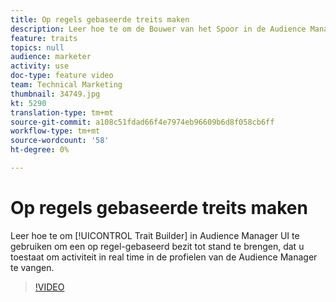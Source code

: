 ```yaml
---
title: Op regels gebaseerde treits maken
description: Leer hoe te om de Bouwer van het Spoor in de Audience Manager UI te gebruiken om een op regel-gebaseerd bezit tot stand te brengen, dat u toestaat om activiteit in real time in de profielen van de Audience Manager te vangen.
feature: traits
topics: null
audience: marketer
activity: use
doc-type: feature video
team: Technical Marketing
thumbnail: 34749.jpg
kt: 5290
translation-type: tm+mt
source-git-commit: a108c51fdad66f4e7974eb96609b6d8f058cb6ff
workflow-type: tm+mt
source-wordcount: '58'
ht-degree: 0%

---
```



# Op regels gebaseerde treits maken

Leer hoe te om [!UICONTROL Trait Builder] in Audience Manager UI te gebruiken om een op regel-gebaseerd bezit tot stand te brengen, dat u toestaat om activiteit in real time in de profielen van de Audience Manager te vangen.

>[!VIDEO](https://video.tv.adobe.com/v/34749/?quality=12&learn=on)
